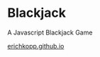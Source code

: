 # Blackjack
A Javascript Blackjack Game

<a href = "http://erichkopp.github.io">erichkopp.github.io</a>
